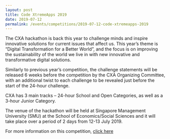 ```yaml
---
layout: post
title: Code XtremeApps 2019
date: 2019-07-12 
permalink: /events/competitions/2019-07-12-code-xtremeapps-2019
---
```


The CXA hackathon is back this year to challenge minds and inspire innovative solutions for current issues that affect us. This year’s theme is “Digital Transformation for a Better World”, and the focus is on improving the sustainability of the world we live in with new innovative and transformative digital solutions.

Similarly to previous year’s competition, the challenge statements will be released 6 weeks before the competition by the CXA Organizing Committee, with an additional twist to each challenge to be revealed just before the start of the 24-hour challenge.

CXA has 3 main tracks – 24-hour School and Open Categories, as well as a 3-hour Junior Category.

The venue of the hackathon will be held at Singapore Management University (SMU) at the School of Economics/Social Sciences and it will take place over a period of 2 days from 12-13 July 2019.

For more information on this competition, <a href="https://www2.imda.gov.sg/news-and-events/events-listing/Code-XtremeApps-2019" target="_blank">click here</a>


